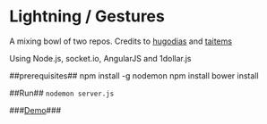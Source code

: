 Lightning / Gestures
==========================
A mixing bowl of two repos. Credits to [hugodias](https://github.com/hugodias/angularjs-socket-node-chat) and [taitems](https://github.com/taitems/Mobile-Web-based-Gesture-Recognition)

Using Node.js, socket.io, AngularJS and 1dollar.js


##prerequisites##
    npm install -g nodemon
    npm install
    bower install

##Run##
``nodemon server.js``

###[Demo](bit.do/geste)###